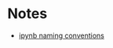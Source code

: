 # Notes

* [ipynb naming conventions](https://stackoverflow.com/questions/38305217/better-naming-convention-for-jupyter-notebook)